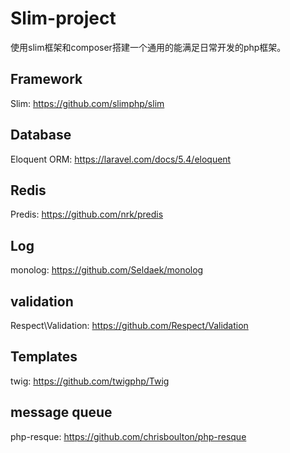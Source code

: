 Slim-project
===========================================

使用slim框架和composer搭建一个通用的能满足日常开发的php框架。

## Framework

Slim: <https://github.com/slimphp/slim>

## Database

Eloquent ORM: <https://laravel.com/docs/5.4/eloquent>

## Redis

Predis: <https://github.com/nrk/predis>

## Log

monolog: <https://github.com/Seldaek/monolog>

## validation

Respect\Validation: <https://github.com/Respect/Validation>

## Templates

twig: <https://github.com/twigphp/Twig>

## message queue

php-resque: <https://github.com/chrisboulton/php-resque>